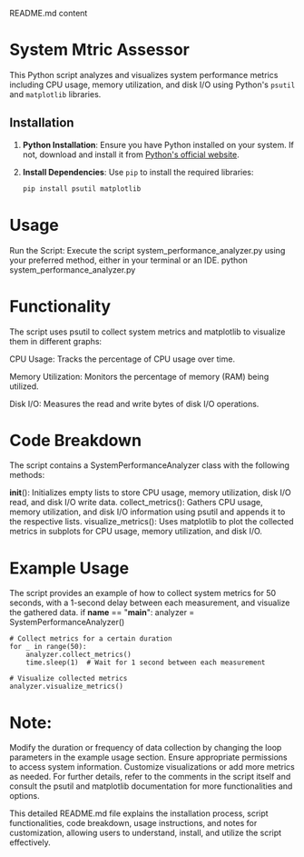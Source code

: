 README.md content 
# System Mtric Assessor

This Python script analyzes and visualizes system performance metrics including CPU usage, memory utilization, and disk I/O using Python's `psutil` and `matplotlib` libraries.

## Installation

1. **Python Installation**: Ensure you have Python installed on your system. If not, download and install it from [Python's official website](https://www.python.org/downloads/).

2. **Install Dependencies**: Use `pip` to install the required libraries:
   ```bash
   pip install psutil matplotlib
# Usage
Run the Script: Execute the script system_performance_analyzer.py using your preferred method, either in your terminal or an IDE.
  python system_performance_analyzer.py
# Functionality
The script uses psutil to collect system metrics and matplotlib to visualize them in different graphs:

CPU Usage: Tracks the percentage of CPU usage over time.

Memory Utilization: Monitors the percentage of memory (RAM) being utilized.

Disk I/O: Measures the read and write bytes of disk I/O operations.
 # Code Breakdown
The script contains a SystemPerformanceAnalyzer class with the following methods:

__init__(): Initializes empty lists to store CPU usage, memory utilization, disk I/O read, and disk I/O write data.
collect_metrics(): Gathers CPU usage, memory utilization, and disk I/O information using psutil and appends it to the respective lists.
visualize_metrics(): Uses matplotlib to plot the collected metrics in subplots for CPU usage, memory utilization, and disk I/O.
# Example Usage
The script provides an example of how to collect system metrics for 50 seconds, with a 1-second delay between each measurement, and visualize the gathered data.
if __name__ == "__main__":
    analyzer = SystemPerformanceAnalyzer()

    # Collect metrics for a certain duration
    for _ in range(50):
        analyzer.collect_metrics()
        time.sleep(1)  # Wait for 1 second between each measurement

    # Visualize collected metrics
    analyzer.visualize_metrics()
# Note:

Modify the duration or frequency of data collection by changing the loop parameters in the example usage section.
Ensure appropriate permissions to access system information.
Customize visualizations or add more metrics as needed.
For further details, refer to the comments in the script itself and consult the psutil and matplotlib documentation for more functionalities and options.

This detailed README.md file explains the installation process, script functionalities, code breakdown, usage instructions, and notes for customization, allowing users to understand, install, and utilize the script effectively.
